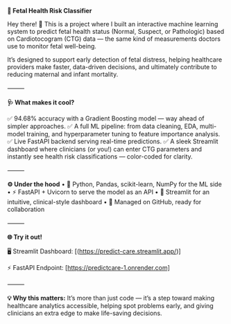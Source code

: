 **🚀 Fetal Health Risk Classifier**

Hey there! 👋 This is a project where I built an interactive machine learning system to predict fetal health status (Normal, Suspect, or Pathologic) based on Cardiotocogram (CTG) data — the same kind of measurements doctors use to monitor fetal well-being.

It’s designed to support early detection of fetal distress, helping healthcare providers make faster, data-driven decisions, and ultimately contribute to reducing maternal and infant mortality.

⸻

**🩺 What makes it cool?**

✅ 94.68% accuracy with a Gradient Boosting model — way ahead of simpler approaches.
✅ A full ML pipeline: from data cleaning, EDA, multi-model training, and hyperparameter tuning to feature importance analysis.
✅ Live FastAPI backend serving real-time predictions.
✅ A sleek Streamlit dashboard where clinicians (or you!) can enter CTG parameters and instantly see health risk classifications — color-coded for clarity.

⸻

**⚙️ Under the hood**
	•	🐍 Python, Pandas, scikit-learn, NumPy for the ML side
	•	⚡ FastAPI + Uvicorn to serve the model as an API
	•	🎨 Streamlit for an intuitive, clinical-style dashboard
	•	🔗 Managed on GitHub, ready for collaboration

⸻

**🌐 Try it out!**

🖥 Streamlit Dashboard: [(https://predict-care.streamlit.app/)]


⚡ FastAPI Endpoint: [https://predictcare-1.onrender.com] 

⸻

**💡 Why this matters:**
It’s more than just code — it’s a step toward making healthcare analytics accessible, helping spot problems early, and giving clinicians an extra edge to make life-saving decisions.
